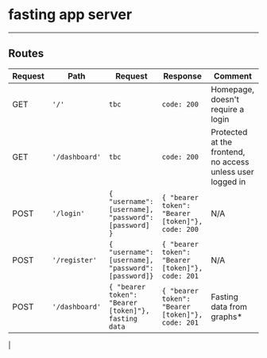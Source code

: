 # fasting app server

---

## Routes

| Request | Path           | Request                                              | Response                                         | Comment                                                    |
| ------- | -------------- | ---------------------------------------------------- | ------------------------------------------------ | ---------------------------------------------------------- |
| GET     | `'/'`          | `tbc`                                                | `code: 200`                                      | Homepage, doesn't require a login                          |
| GET     | `'/dashboard'` | `tbc`                                                | `code: 200`                                      | Protected at the frontend, no access unless user logged in |
| POST    | `'/login'`     | `{ "username": [username], "password": [password] }` | `{ "bearer token": "Bearer [token]"}, code: 200` | N/A                                                        |
| POST    | `'/register'`  | `{ "username": [username], "password": [password]}`  | `{ "bearer token": "Bearer [token]"}, code: 201` | N/A                                                        |
| POST    | `'/dashboard'` | `{ "bearer token": "Bearer [token]"}, fasting data ` | `{ "bearer token": "Bearer [token]"}, code: 201` | Fasting data from graphs\*                                 |
|
